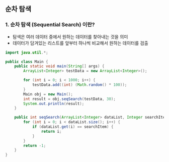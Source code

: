 ## 순차 탐색

### 1. 순차 탐색 (Sequential Search) 이란?
* 탐색은 여러 데이터 중에서 원하는 데이터를 찾아내는 것을 의미
* 데이터가 담겨있는 리스트를 앞부터 하나씩 비교해서 원하는 데이터를 검출

```java
import java.util.*;

public class Main {
    public static void main(String[] args) {
        ArrayList<Integer> testData = new ArrayList<Integer>();

        for (int i = 0; i < 1000; i++) {
            testData.add((int) (Math.random() * 100));
        }
        Main obj = new Main();
        int result = obj.seqSearch(testData, 30);
        System.out.println(result);
    }

    public int seqSearch(ArrayList<Integer> dataList, Integer searchItem) {
        for (int i = 0; i < dataList.size(); i++) {
            if (dataList.get(i) == searchItem) {
                return i;
            }
        }
        return -1;
    }
}
```